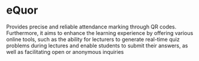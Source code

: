 # eQuor
Provides precise and reliable attendance marking through QR codes. Furthermore, it aims to enhance the learning experience by offering various online tools, such as the ability for lecturers to generate real-time quiz problems during lectures and enable students to submit their answers, as well as facilitating open or anonymous inquiries
